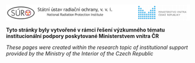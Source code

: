 <img src="Images/logo_SURO_MV_CZ.png" alt="SURO and MVČR logo" width="600"/>

**Tyto stránky byly vytvořené v rámci řešení výzkumného tématu institucionální podpory poskytované Ministerstvem vnitra ČR**

*These pages were created within the research topic of institutional support provided by the Ministry of the Interior of the Czech Republic*


